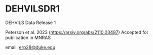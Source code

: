 # DEHVILSDR1
DEHVILS Data Release 1

Peterson et al. 2023 (https://arxiv.org/abs/2110.03487)
Accepted for publication in MNRAS

email: erp28@duke.edu
